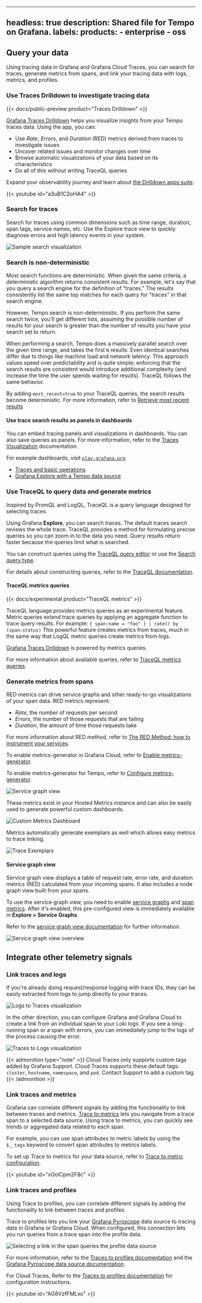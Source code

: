 
---
headless: true
description: Shared file for Tempo on Grafana.
labels:
  products:
    - enterprise
    - oss
---

[//]: # 'This file describes how you can use tracing data in Grafana.'
[//]: # 'This shared file is included in these locations:'
[//]: # '/grafana/docs/sources/datasources/tempo/getting-started/tempo-in-grafana.md'
[//]: # '/website/docs/grafana-cloud/send-data/traces/use-traces-with-grafana.md'
[//]: #
[//]: # 'If you make changes to this file, verify that the meaning and content are not changed in any place where the file is included.'
[//]: # 'Any links should be fully qualified and not relative.'

<!--  Use traces in Grafana -->
## Query your data

Using tracing data in Grafana and Grafana Cloud Traces, you can search for traces, generate metrics from spans, and link your tracing data with logs, metrics, and profiles.

### Use Traces Drilldown to investigate tracing data

{{< docs/public-preview product="Traces Drilldown" >}}

[Grafana Traces Drilldown](https://grafana.com/docs/grafana-cloud/visualizations/simplified-exploration/traces/) helps you visualize insights from your Tempo traces data.
Using the app, you can:

- Use *Rate*, *Errors*, and *Duration* (RED) metrics derived from traces to investigate issues
- Uncover related issues and monitor changes over time
- Browse automatic visualizations of your data based on its characteristics
- Do all of this without writing TraceQL queries

Expand your observability journey and learn about [the Drilldown apps suite](https://grafana.com/docs/grafana-cloud/visualizations/simplified-exploration/).

{{< youtube id="a3uB1C2oHA4" >}}

### Search for traces

Search for traces using common dimensions such as time range, duration, span tags, service names, etc.
Use the Explore trace view to quickly diagnose errors and high latency events in your system.

![Sample search visualization](/static/img/docs/grafana-cloud/trace_search.png)

### Search is non-deterministic

Most search functions are deterministic. 
When given the same criteria, a deterministic algorithm returns consistent results. 
For example, let's say that you query a search engine for the definition of "traces." 
The results consistently list the same top matches  for each query for "traces" in that search engine. 

However, Tempo search is non-deterministic.
If you perform the same search twice, you’ll get different lists, assuming the possible number of results for your search is greater than the number of results you have your search set to return.

When performing a search, Tempo does a massively parallel search over the given time range, and takes the first `N` results.
Even identical searches differ due to things like machine load and network latency.
This approach values speed over predictability and is quite simple; enforcing that the search results are consistent would introduce additional complexity (and increase the time the user spends waiting for results).
TraceQL follows the same behavior.

By adding `most_recent=true` to your TraceQL queries, the search results become deterministic.
For more information, refer to [Retrieve most recent results](https://grafana.com/docs/tempo/<TEMPO_VERSION>/traceql/#retrieving-most-recent-results-experimental)

#### Use trace search results as panels in dashboards

You can embed tracing panels and visualizations in dashboards.
You can also save queries as panels.
For more information, refer to the [Traces Visualization](https://grafana.com/docs/grafana-cloud/visualizations/panels-visualizations/visualizations/traces/#add-traceql-with-table-visualizations) documentation.

For example dashboards, visit [`play.grafana.org`](https://play.grafana.org).

- [Traces and basic operations](https://play.grafana.org/d/fab5705a-e213-4527-8c23-92cb7452e746/traces-and-basic-operations-on-them?orgId=1)
- [Grafana Explore with a Tempo data source](https://play.grafana.org/explore?schemaVersion=1&panes=%7B%22cf2%22:%7B%22datasource%22:%22grafanacloud-traces%22,%22queries%22:%5B%7B%22refId%22:%22A%22,%22datasource%22:%7B%22type%22:%22tempo%22,%22uid%22:%22grafanacloud-traces%22%7D,%22queryType%22:%22traceqlSearch%22,%22limit%22:20,%22tableType%22:%22traces%22,%22filters%22:%5B%7B%22id%22:%22ab3bc4be%22,%22operator%22:%22%3D%22,%22scope%22:%22span%22%7D%5D%7D%5D,%22range%22:%7B%22from%22:%22now-1h%22,%22to%22:%22now%22%7D%7D%7D&orgId=1)

### Use TraceQL to query data and generate metrics

Inspired by PromQL and LogQL, TraceQL is a query language designed for selecting traces.

Using Grafana **Explore**, you can search traces.
The default traces search reviews the whole trace.
TraceQL provides a method for formulating precise queries so you can zoom in to the data you need.
Query results return faster because the queries limit what is searched.

You can construct queries using the [TraceQL query editor](https://grafana.com/docs/grafana/<GRAFANA_VERSION>/datasources/tempo/query-editor/traceql-editor/) or use the [Search query type](https://grafana.com/docs/grafana/<GRAFANA_VERSION>/datasources/tempo/query-editor/traceql-search/).

For details about constructing queries, refer to the [TraceQL documentation](https://grafana.com/docs/tempo/<TEMPO_VERSION>/traceql/).

#### TraceQL metrics queries

{{< docs/experimental product="TraceQL metrics" >}}

TraceQL language provides metrics queries as an experimental feature.
Metric queries extend trace queries by applying an aggregate function to trace query results. For example: `{ span:name = "foo" } | rate() by (span:status)`
This powerful feature creates metrics from traces, much in the same way that LogQL metric queries create metrics from logs.

[Grafana Traces Drilldown](https://grafana.com/docs/grafana-cloud/visualizations/simplified-exploration/traces/) is powered by metrics queries.

For more information about available queries, refer to [TraceQL metrics queries](https://grafana.com/docs/tempo/<TEMPO_VERSION>/traceql/metrics-queries).

### Generate metrics from spans

RED metrics can drive service graphs and other ready-to-go visualizations of your span data.
RED metrics represent:

- _Rate_, the number of requests per second
- _Errors_, the number of those requests that are failing
- _Duration_, the amount of time those requests take

For more information about RED method, refer to [The RED Method: how to instrument your services](/blog/2018/08/02/the-red-method-how-to-instrument-your-services/).

To enable metrics-generator in Grafana Cloud, refer to [Enable metrics-generator](https://grafana.com/docs/grafana-cloud/send-data/traces/metrics-generator/).

To enable metrics-generator for Tempo, refer to [Configure metrics-generator](https://grafana.com/docs/tempo/<TEMPO_VERSION>/configuration/#metrics-generator).

![Service graph view](/static/img/docs/grafana-cloud/trace_service_graph.png)

These metrics exist in your Hosted Metrics instance and can also be easily used to generate powerful custom dashboards.

![Custom Metrics Dashboard](/static/img/docs/grafana-cloud/trace_custom_metrics_dash.png)

Metrics automatically generate exemplars as well which allows easy metrics to trace linking.

![Trace Exemplars](/static/img/docs/grafana-cloud/trace_exemplars.png)

#### Service graph view

Service graph view displays a table of request rate, error rate, and duration metrics (RED) calculated from your incoming spans.
It also includes a node graph view built from your spans.

To use the service graph view, you need to enable [service graphs](https://grafana.com/docs/tempo/<TEMPO_VERSION>/metrics-generator/service_graphs/) and [span metrics](https://grafana.com/docs/tempo/<TEMPO_VERSION>/metrics-generator/span_metrics/).
After it's enabled, this pre-configured view is immediately available in **Explore > Service Graphs**.

Refer to the [service graph view documentation](https://docs/tempo/<TEMPO_VERSION>/metrics-generator/service-graph-view) for further information.

![Service graph view overview](/static/img/docs/grafana-cloud/apm-overview.png)

## Integrate other telemetry signals

### Link traces and logs

If you're already doing request/response logging with trace IDs, they can be easily extracted from logs to jump directly to your traces.

![Logs to Traces visualization](/static/img/docs/grafana-cloud/trace_sample.png)

In the other direction, you can configure Grafana and Grafana Cloud to create a link from an individual span to your Loki logs.
If you see a long-running span or a span with errors, you
can immediately jump to the logs of the process causing the error.

![Traces to Logs visualization](/static/img/docs/grafana-cloud/trace_to_logs.png)

{{< admonition type="note" >}}
Cloud Traces only supports custom tags added by Grafana Support.
Cloud Traces supports these default tags: `cluster`, `hostname`, `namespace`, and `pod`.
Contact Support to add a custom tag.
{{< /admonition >}}

### Link traces and metrics

Grafana can correlate different signals by adding the functionality to link between traces and metrics. [Trace to metrics](/blog/2022/08/18/new-in-grafana-9.1-trace-to-metrics-allows-users-to-navigate-from-a-trace-span-to-a-selected-data-source/) lets you navigate from a trace span to a selected data source.
Using trace to metrics, you can quickly see trends or aggregated data related to each span.

For example, you can use span attributes to metric labels by using the `$__tags` keyword to convert span attributes to metrics labels.

To set up Trace to metrics for your data source, refer to [Trace to metric configuration](/docs/grafana-cloud/connect-externally-hosted/data-sources/tempo/configure-tempo-data-source/#trace-to-metrics).

{{< youtube id="xOolCpm2F8c" >}}

### Link traces and profiles

Using Trace to profiles, you can correlate different signals by adding the functionality to link between traces and profiles.

Trace to profiles lets you link your [Grafana Pyroscope](https://grafana.com/docs/pyroscope/<PYROSCOPE_VERSION>/) data source to tracing data in Grafana or Grafana Cloud.
When configured, this connection lets you run queries from a trace span into the profile data.

![Selecting a link in the span queries the profile data source](/static/img/docs/tempo/profiles/tempo-profiles-Span-link-profile-data-source.png)

For more information, refer to the [Traces to profiles documentation](https://grafana.com/docs/grafana/<GRAFANA_VERSION>/datasources/tempo/configure-tempo-data-source#trace-to-profiles) and the [Grafana Pyroscope data source documentation](https://docs/grafana/<GRAFANA_VERSION>/datasources/grafana-pyroscope/).

For Cloud Traces, Refer to the [Traces to profiles documentation](https://grafana.com/docs/grafana-cloud/connect-externally-hosted/data-sources/tempo/configure-tempo-data-source#trace-to-profiles) for configuration instructions.

{{< youtube id="AG8VzfFMLxo" >}}